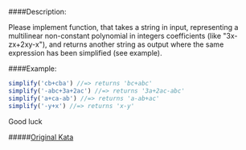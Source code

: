 ####Description:

Please implement function, that takes a string in input, representing a multilinear non-constant polynomial in integers coefficients (like "3x-zx+2xy-x"), and returns another string as output where the same expression has been simplified (see example).

####Example:

```js
simplify('cb+cba') //=> returns 'bc+abc'
simplify('-abc+3a+2ac') //=> returns '3a+2ac-abc'
simplify('a+ca-ab') //=> returns 'a-ab+ac'
simplify('-y+x') //=> returns 'x-y'
```

Good luck

#####[Original Kata](http://www.codewars.com/kata/simplifing-multilinear-polynomials)